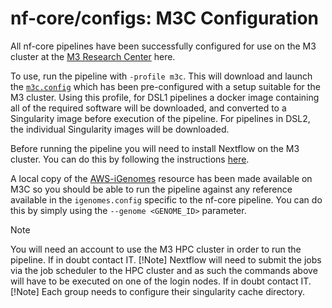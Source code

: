 # nf-core/configs: M3C Configuration

All nf-core pipelines have been successfully configured for use on the M3 cluster at the [M3 Research Center](https://www.medizin.uni-tuebingen.de/de/das-klinikum/einrichtungen/zentren/m3) here.

To use, run the pipeline with `-profile m3c`. This will download and launch the [`m3c.config`](../conf/m3c.config) which has been pre-configured with a setup suitable for the M3 cluster. Using this profile, for DSL1 pipelines a docker image containing all of the required software will be downloaded, and converted to a Singularity image before execution of the pipeline. For pipelines in DSL2, the individual Singularity images will be downloaded.

Before running the pipeline you will need to install Nextflow on the M3 cluster. You can do this by following the instructions [here](https://www.nextflow.io/).

A local copy of the [AWS-iGenomes](https://registry.opendata.aws/aws-igenomes/) resource has been made available on M3C so you should be able to run the pipeline against any reference available in the `igenomes.config` specific to the nf-core pipeline. You can do this by simply using the `--genome <GENOME_ID>` parameter.

> [!Note]
> You will need an account to use the M3 HPC cluster in order to run the pipeline. If in doubt contact IT.
> [!Note]
> Nextflow will need to submit the jobs via the job scheduler to the HPC cluster and as such the commands above will have to be executed on one of the login nodes. If in doubt contact IT.
> [!Note]
> Each group needs to configure their singularity cache directory.
